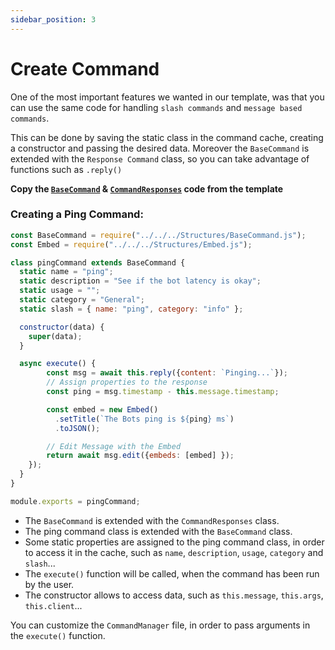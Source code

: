 ```yaml
---
sidebar_position: 3
---
```


# Create Command

One of the most important features we wanted in our template, was that you can use the same code for handling
`slash commands` and `message based commands`.

This can be done by saving the static class in the command cache, creating a constructor and passing the desired data.
Moreover the `BaseCommand` is extended with the `Response Command` class, so you can take advantage of functions such as
`.reply()`

**Copy the [`BaseCommand`](https://github.com/discordeno/discordeno/tree/main/template/nodejs/Structures/BaseCommand.js)
&
[`CommandResponses`](https://github.com/discordeno/discordeno/tree/main/template/nodejs/Structures/CommandResponses.js)
code from the template**

### Creating a Ping Command:

```js
const BaseCommand = require("../../../Structures/BaseCommand.js");
const Embed = require("../../../Structures/Embed.js");

class pingCommand extends BaseCommand {
  static name = "ping";
  static description = "See if the bot latency is okay";
  static usage = "";
  static category = "General";
  static slash = { name: "ping", category: "info" };

  constructor(data) {
    super(data);
  }

  async execute() {
        const msg = await this.reply({content: `Pinging...`});
        // Assign properties to the response
        const ping = msg.timestamp - this.message.timestamp;

        const embed = new Embed()
          .setTitle(`The Bots ping is ${ping} ms`)
          .toJSON();

        // Edit Message with the Embed
        return await msg.edit({embeds: [embed] });
    });
  }
}

module.exports = pingCommand;
```

- The `BaseCommand` is extended with the `CommandResponses` class.
- The ping command class is extended with the `BaseCommand` class.
- Some static properties are assigned to the ping command class, in order to access it in the cache, such as `name`,
  `description`, `usage`, `category` and `slash`...
- The `execute()` function will be called, when the command has been run by the user.
- The constructor allows to access data, such as `this.message`, `this.args`, `this.client`...

You can customize the `CommandManager` file, in order to pass arguments in the `execute()` function.
